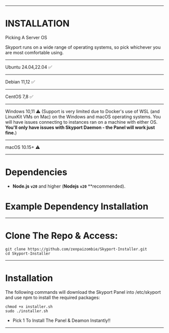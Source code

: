 __________________________________________________

# INSTALLATION

Picking A Server OS

Skyport runs on a wide range of operating systems, so pick whichever you are most comfortable using.

__________________________________________________
Ubuntu	24.04,22.04	✅
__________________________________________________
Debian	11,12 ✅
__________________________________________________
CentOS	7,8	✅
__________________________________________________
Windows	10,11 ⚠️ (Support is very limited due to Docker's use of WSL (and LinuxKit VMs on Mac) on the Windows and macOS operating systems. You will have issues connecting to instances ran on a machine with either OS. **You'll only have issues with Skyport Daemon - the Panel will work just fine.**)
__________________________________________________
macOS	10.15+	⚠️
__________________________________________________

# Dependencies
- **Node.js** **``v20``** and higher (**Nodejs** **``v20``** **recommended).
# Example Dependency Installation
__________________________________________________

# Clone The Repo & Access:
```
git clone https://github.com/zenpaizombie/Skyport-Installer.git
cd Skyport-Installer
```
__________________________________________________

# Installation
The following commands will download the Skyport Panel into /etc/skyport and use npm to install the required packages:
```
chmod +x installer.sh
sudo ./installer.sh
```
- Pick 1 To Install The Panel & Deamon Instantly!!
__________________________________________________

